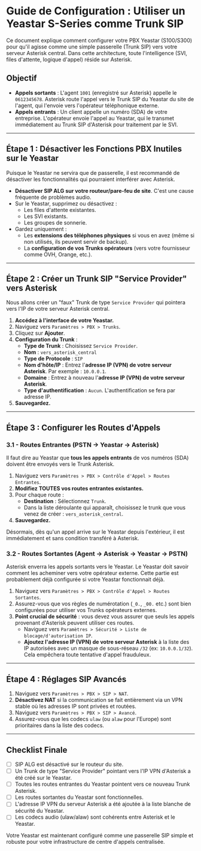 # Guide de Configuration : Utiliser un Yeastar S-Series comme Trunk SIP

Ce document explique comment configurer votre PBX Yeastar (S100/S300) pour qu'il agisse comme une simple passerelle (Trunk SIP) vers votre serveur Asterisk central. Dans cette architecture, toute l'intelligence (SVI, files d'attente, logique d'appel) réside sur Asterisk.

## Objectif

- **Appels sortants** : L'agent `1001` (enregistré sur Asterisk) appelle le `0612345678`. Asterisk route l'appel vers le Trunk SIP du Yeastar du site de l'agent, qui l'envoie vers l'opérateur téléphonique externe.
- **Appels entrants** : Un client appelle un numéro (SDA) de votre entreprise. L'opérateur envoie l'appel au Yeastar, qui le transmet immédiatement au Trunk SIP d'Asterisk pour traitement par le SVI.

---

## Étape 1 : Désactiver les Fonctions PBX Inutiles sur le Yeastar

Puisque le Yeastar ne servira que de passerelle, il est recommandé de désactiver les fonctionnalités qui pourraient interférer avec Asterisk.

- **Désactiver SIP ALG sur votre routeur/pare-feu de site**. C'est une cause fréquente de problèmes audio.
- Sur le Yeastar, supprimez ou désactivez :
  - Les files d'attente existantes.
  - Les SVI existants.
  - Les groupes de sonnerie.
- Gardez uniquement :
  - Les **extensions des téléphones physiques** si vous en avez (même si non utilisés, ils peuvent servir de backup).
  - La **configuration de vos Trunks opérateurs** (vers votre fournisseur comme OVH, Orange, etc.).

---

## Étape 2 : Créer un Trunk SIP "Service Provider" vers Asterisk

Nous allons créer un "faux" Trunk de type `Service Provider` qui pointera vers l'IP de votre serveur Asterisk central.

1.  **Accédez à l'interface de votre Yeastar.**
2.  Naviguez vers `Paramètres > PBX > Trunks`.
3.  Cliquez sur **Ajouter**.
4.  **Configuration du Trunk** :
    - **Type de Trunk** : Choisissez `Service Provider`.
    - **Nom** : `vers_asterisk_central`
    - **Type de Protocole** : `SIP`
    - **Nom d'hôte/IP** : Entrez l'**adresse IP (VPN) de votre serveur Asterisk**. Par exemple : `10.0.0.1`.
    - **Domaine** : Entrez à nouveau l'**adresse IP (VPN) de votre serveur Asterisk**.
    - **Type d'authentification** : `Aucun`. L'authentification se fera par adresse IP.
5.  **Sauvegardez.**

---

## Étape 3 : Configurer les Routes d'Appels

### 3.1 - Routes Entrantes (PSTN → Yeastar → Asterisk)

Il faut dire au Yeastar que **tous les appels entrants** de vos numéros (SDA) doivent être envoyés vers le Trunk Asterisk.

1.  Naviguez vers `Paramètres > PBX > Contrôle d'Appel > Routes Entrantes`.
2.  **Modifiez TOUTES vos routes entrantes existantes.**
3.  Pour chaque route :
    - **Destination** : Sélectionnez `Trunk`.
    - Dans la liste déroulante qui apparaît, choisissez le trunk que vous venez de créer : `vers_asterisk_central`.
4.  **Sauvegardez.**

Désormais, dès qu'un appel arrive sur le Yeastar depuis l'extérieur, il est immédiatement et sans condition transféré à Asterisk.

### 3.2 - Routes Sortantes (Agent → Asterisk → Yeastar → PSTN)

Asterisk enverra les appels sortants vers le Yeastar. Le Yeastar doit savoir comment les acheminer vers votre opérateur externe. Cette partie est probablement déjà configurée si votre Yeastar fonctionnait déjà.

1.  Naviguez vers `Paramètres > PBX > Contrôle d'Appel > Routes Sortantes`.
2.  Assurez-vous que vos règles de numérotation (`_0.`, `_00.` etc.) sont bien configurées pour utiliser vos Trunks opérateurs externes.
3.  **Point crucial de sécurité** : vous devez vous assurer que seuls les appels provenant d'Asterisk peuvent utiliser ces routes.
    - Naviguez vers `Paramètres > Sécurité > Liste de blocage/d'autorisation IP`.
    - **Ajoutez l'adresse IP (VPN) de votre serveur Asterisk** à la liste des IP autorisées avec un masque de sous-réseau `/32` (ex: `10.0.0.1/32`). Cela empêchera toute tentative d'appel frauduleux.

---

## Étape 4 : Réglages SIP Avancés

1.  Naviguez vers `Paramètres > PBX > SIP > NAT`.
2.  **Désactivez NAT** si la communication se fait entièrement via un VPN stable où les adresses IP sont privées et routées.
3.  Naviguez vers `Paramètres > PBX > SIP > Avancé`.
4.  Assurez-vous que les codecs `ulaw` (ou `alaw` pour l'Europe) sont prioritaires dans la liste des codecs.

---

## Checklist Finale

- [ ] SIP ALG est désactivé sur le routeur du site.
- [ ] Un Trunk de type "Service Provider" pointant vers l'IP VPN d'Asterisk a été créé sur le Yeastar.
- [ ] Toutes les routes entrantes du Yeastar pointent vers ce nouveau Trunk Asterisk.
- [ ] Les routes sortantes du Yeastar sont fonctionnelles.
- [ ] L'adresse IP VPN du serveur Asterisk a été ajoutée à la liste blanche de sécurité du Yeastar.
- [ ] Les codecs audio (ulaw/alaw) sont cohérents entre Asterisk et le Yeastar.

Votre Yeastar est maintenant configuré comme une passerelle SIP simple et robuste pour votre infrastructure de centre d'appels centralisée.
